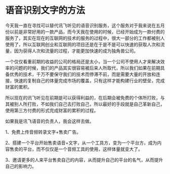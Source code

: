 # 语音识别文字的方法

今天我一直在寻找可以替代讯飞听见的语音识别服务，这个服务对于我来说在五月份以前是非常好用的一款产品，而今天我在使用的时候，已经开始成为一款付费的服务了，其实在现在的互联网的技术的服务的过程中，很大一部分的工作都被别人使用了，所以互联网创业和互联网的项目还是在于是不是可以快速的获取人次和流量，因为获得人次和流量的过程，才能更加快速的成为独角兽公司。

一个仅仅看重前期的收益的公司的格局还是太小，当一个公司不使用人才来解决效率的问题的时候，我们的产品其实很容易被后来人所取代，所以我们如果在前期具备优秀的技术，千万不要保守我们的技术而停滞不前，而是需要大量的开放和连接，快速的复制自己的体量完成市场的覆盖，只有这样才能构建行业的壁垒，完成财富的累积。

所以现在的讯飞听见在前期是可以获得利益的，在后期会被免费的个体所打败，与其被别人所打败，不如我们自己去打败自己，所以最好的手段就是自己革新自己，使用第三方付费的形式完成财富的累积的过程。

如果我是讯飞语音的负责人，我会这样去做。

1、免费上传音频转录文字+售卖广告。

2、搭建一个平台开始售卖语音+文字，从一个工具方，变为一个平台方，成为内容售卖的平台，而不仅仅是一个音频工具的使用，这样体量就变大了。

3、邀请更多的人来平台售卖自己的内容，从而提升自己的平台的名气，从而提升自己的影响力。
